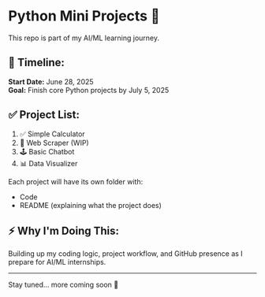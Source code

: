 # Python Mini Projects 🚀

This repo is part of my AI/ML learning journey.

## 📅 Timeline:
**Start Date:** June 28, 2025  
**Goal:** Finish core Python projects by July 5, 2025  

## ✅ Project List:

1. ✅ Simple Calculator  
2. 🔨 Web Scraper (WIP)  
3. 🕹️ Basic Chatbot  
4. 📊 Data Visualizer  

Each project will have its own folder with:  
- Code  
- README (explaining what the project does)  

## ⚡ Why I'm Doing This:
Building up my coding logic, project workflow, and GitHub presence as I prepare for AI/ML internships.

---

Stay tuned... more coming soon 👾
